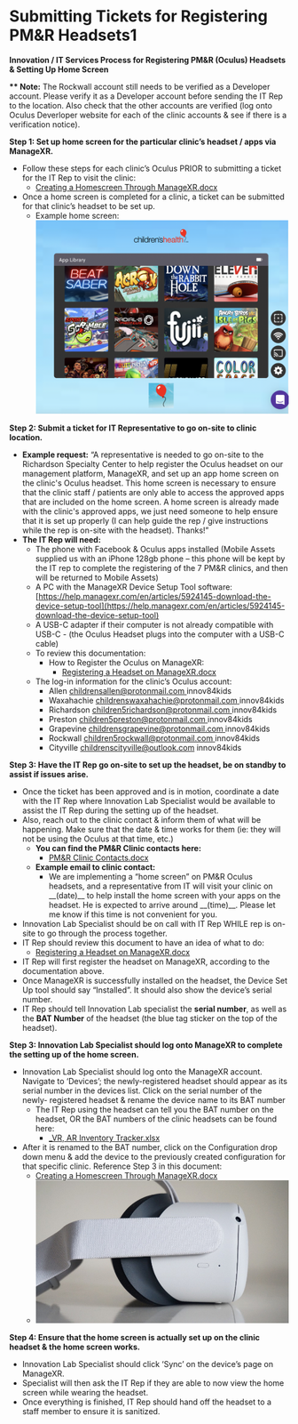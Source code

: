 # Submitting Tickets for Registering PM\&R Headsets1

**Innovation / IT Services Process for Registering PM\&R (Oculus) Headsets & Setting Up Home Screen**

**\*\* Note:** The Rockwall account still needs to be verified as a Developer account. Please verify it as a Developer account before sending the IT Rep to the location. Also check that the other accounts are verified (log onto Oculus Deverloper website for each of the clinic accounts & see if there is a verification notice).

**Step 1: Set up home screen for the particular clinic’s headset / apps via ManageXR.**

* Follow these steps for each clinic’s Oculus PRIOR to submitting a ticket for the IT Rep to visit the clinic:
  * [Creating a Homescreen Through ManageXR.docx](https://dallaschildrens.sharepoint.com/:w:/t/InnovationTeam/ERA9N6ciVT5Bkg102MwG9pIBE6erUrbjchwEKWDF7PAVXg?e=sUZHSn)
* Once a home screen is completed for a clinic, a ticket can be submitted for that clinic’s headset to be set up.
  * Example home screen: ![](<../../../.gitbook/assets/0 (8)>)

**Step 2: Submit a ticket for IT Representative to go on-site to clinic location.**

* **Example request:** “A representative is needed to go on-site to the Richardson Specialty Center to help register the Oculus headset on our management platform, ManageXR, and set up an app home screen on the clinic's Oculus headset. This home screen is necessary to ensure that the clinic staff / patients are only able to access the approved apps that are included on the home screen. A home screen is already made with the clinic's approved apps, we just need someone to help ensure that it is set up properly (I can help guide the rep / give instructions while the rep is on-site with the headset). Thanks!”
* **The IT Rep will need:**
  * The phone with Facebook & Oculus apps installed (Mobile Assets supplied us with an iPhone 128gb phone – this phone will be kept by the IT rep to complete the registering of the 7 PM\&R clinics, and then will be returned to Mobile Assets)
  * A PC with the ManageXR Device Setup Tool software: [https://help.managexr.com/en/articles/5924145-download-the-device-setup-tool](https://help.managexr.com/en/articles/5924145-download-the-device-setup-tool)
  * A USB-C adapter if their computer is not already compatible with USB-C - (the Oculus Headset plugs into the computer with a USB-C cable)
  * To review this documentation:
    * How to Register the Oculus on ManageXR:
      * [Registering a Headset on ManageXR.docx](https://dallaschildrens.sharepoint.com/:w:/t/InnovationTeam/Ec4JztNrYGpInuNKoG5Lu7QBJe0GxVyv5Z7SRkE9T\_rDHg?e=nAMOpE)
  * The log-in information for the clinic’s Oculus account:
    * Allen [childrensallen@protonmail.com ](mailto:childrensallen@protonmail.co)innov84kids
    * Waxahachie [childrenswaxahachie@protonmail.com ](mailto:childrenswaxahachie@protonmail.com)innov84kids
    * Richardson [children5richardson@protonmail.com ](mailto:children5richardson@protonmail.com)innov84kids
    * Preston [children5preston@protonmail.com ](mailto:children5preston@protonmail.com)innov84kids
    * Grapevine [childrensgrapevine@protonmail.com ](mailto:childrensgrapevine@protonmail.com)innov84kids
    * Rockwall [children5rockwall@protonmail.com ](mailto:children5rockwall@protonmail.com)innov84kids
    * Cityville [childrenscityville@outlook.com](mailto:childrenscityville@outlook.co) innov84kids

**Step 3: Have the IT Rep go on-site to set up the headset, be on standby to assist if issues arise.**

* Once the ticket has been approved and is in motion, coordinate a date with the IT Rep where Innovation Lab Specialist would be available to assist the IT Rep during the setting up of the headset.
* Also, reach out to the clinic contact & inform them of what will be happening. Make sure that the date & time works for them (ie: they will not be using the Oculus at that time, etc.)
  * **You can find the PM\&R Clinic contacts here:**
    * [PM\&R Clinic Contacts.docx](https://dallaschildrens.sharepoint.com/:w:/t/InnovationTeam/EVUo2u9WNNdLiHuT7Imt0OYB9ODZ6g40SmmX8-RQ2R-l6w?e=K9JEB1)
  * **Example email to clinic contact:**
    * We are implementing a “home screen” on PM\&R Oculus headsets, and a representative from IT will visit your clinic on \_\_(date)\_\_ to help install the home screen with your apps on the headset. He is expected to arrive around \_\_(time)\_\_. Please let me know if this time is not convenient for you.
* Innovation Lab Specialist should be on call with IT Rep WHILE rep is on-site to go through the process together.
* IT Rep should review this document to have an idea of what to do:
  * [Registering a Headset on ManageXR.docx](https://dallaschildrens.sharepoint.com/:w:/t/InnovationTeam/Ec4JztNrYGpInuNKoG5Lu7QBJe0GxVyv5Z7SRkE9T\_rDHg?e=YpjEVJ)
* IT Rep will first register the headset on ManageXR, according to the documentation above.
* Once ManageXR is successfully installed on the headset, the Device Set Up tool should say “Installed”. It should also show the device’s serial number.
* IT Rep should tell Innovation Lab specialist the **serial number**, as well as the **BAT Number** of the headset (the blue tag sticker on the top of the headset).

**Step 3: Innovation Lab Specialist should log onto ManageXR to complete the setting up of the home screen.**

* Innovation Lab Specialist should log onto the ManageXR account. Navigate to ‘Devices’; the newly-registered headset should appear as its serial number in the devices list. Click on the serial number of the newly- registered headset & rename the device name to its BAT number
  * The IT Rep using the headset can tell you the BAT number on the headset, OR the BAT numbers of the clinic headsets can be found here:
    * [\_VR, AR Inventory Tracker.xlsx](https://dallaschildrens.sharepoint.com/:x:/t/InnovationTeam/EZvrjeDbtVJOlwvJKXSTpnYBP8m\_rg2Z6Pm0yNVf\_JffDA?e=9oT4V9)
* After it is renamed to the BAT number, click on the Configuration drop down menu & add the device to the previously created configuration for that specific clinic. Reference Step 3 in this document:
  * [Creating a Homescreen Through ManageXR.docx](https://dallaschildrens.sharepoint.com/:w:/t/InnovationTeam/ERA9N6ciVT5Bkg102MwG9pIBE6erUrbjchwEKWDF7PAVXg?e=sUZHSn)
  * ![](<../../../.gitbook/assets/1 (2)>)

**Step 4: Ensure that the home screen is actually set up on the clinic headset & the home screen works.**

* Innovation Lab Specialist should click ‘Sync’ on the device’s page on ManageXR.
* Specialist will then ask the IT Rep if they are able to now view the home screen while wearing the headset.
* Once everything is finished, IT Rep should hand off the headset to a staff member to ensure it is sanitized.
